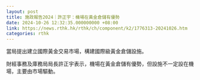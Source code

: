 ```yaml
---
layout: post
title: 施政報告2024｜許正宇：機場在黃金倉儲有優勢
date: 2024-10-26 12:32:35.000000000 +08:00
link: https://news.rthk.hk/rthk/ch/component/k2/1776313-20241026.htm
categories: rthk
---
```


當局提出建立國際黃金交易市場，構建國際級黃金倉儲設施。

財經事務及庫務局局長許正宇表示，機場在黃金倉儲有優勢，但設施不一定設在機場，主要由市場驅動。
